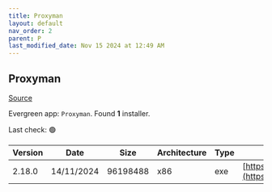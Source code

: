 ```yaml
---
title: Proxyman
layout: default
nav_order: 2
parent: P
last_modified_date: Nov 15 2024 at 12:49 AM
---
```


## Proxyman

[Source](https://proxyman.io/)

Evergreen app: `Proxyman`. Found **1** installer.

Last check: 🟢

| Version | Date       | Size     | Architecture | Type | URI                                                                                                                                                        |
| ------- | ---------- | -------- | ------------ | ---- | ---------------------------------------------------------------------------------------------------------------------------------------------------------- |
| 2.18.0  | 14/11/2024 | 96198488 | x86          | exe  | [https://download.proxyman.io/windows/2.18.0/build/Proxyman+Setup+2.18.0.exe](https://download.proxyman.io/windows/2.18.0/build/Proxyman+Setup+2.18.0.exe) |

